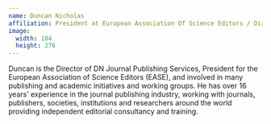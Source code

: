 ```yaml
---
name: Duncan Nicholas
affiliation: President at European Association Of Science Editors / Director of DN Journal Publishing Services
image:
  width: 184
  height: 276
---
```


Duncan is the Director of DN Journal Publishing Services, President for the European Association of Science Editors (EASE), and involved in many publishing and academic initiatives and working groups. He has over 16 years’ experience in the journal publishing industry, working with journals, publishers, societies, institutions and researchers around the world providing independent editorial consultancy and training.
